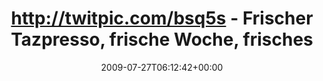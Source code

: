 ---
retweeted: false
source: <a href="http://twitter.com" rel="nofollow">Twitter Web Client</a>
entities:
  hashtags: []
  symbols: []
  user_mentions: []
  urls: []
display_text_range:
- '0'
- '96'
favorite_count: '0'
id_str: '2866173696'
truncated: false
retweet_count: '0'
id: '2866173696'
created_at: Mon Jul 27 06:12:42 +0000 2009
favorited: false
full_text: http://twitpic.com/bsq5s - Frischer Tazpresso, frische Woche, frisches
  Nicki. Was will man mehr?
lang: de
tags:
- pesos/twitter
date: '2009-07-27T06:12:42+00:00'
src: https://twitter.com/bascht/status/2866173696
original_url: https://twitter.com/bascht/status/2866173696
type: twitter_tweet
text: http://twitpic.com/bsq5s - Frischer Tazpresso, frische Woche, frisches Nicki.
  Was will man mehr?
title: 'http://twitpic.com/bsq5s - Frischer Tazpresso, frische Woche, frisches '

---